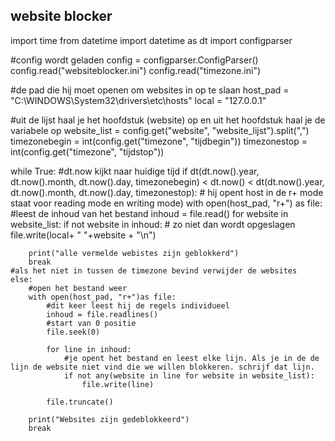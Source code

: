 ## website blocker

import time
from datetime import datetime as dt 
import configparser

#config wordt geladen 
config = configparser.ConfigParser()
config.read("websiteblocker.ini")
config.read("timezone.ini")

#de pad die hij moet openen om websites in op te slaan
host_pad = "C:\WINDOWS\System32\drivers\etc\hosts"
local = "127.0.0.1"

#uit de lijst haal je het hoofdstuk (website) op en uit het hoofdstuk haal je de variabele op
website_list = config.get("website", "website_lijst").split(",")
timezonebegin = int(config.get("timezone", "tijdbegin"))
timezonestop = int(config.get("timezone", "tijdstop"))

while True:
#dt.now kijkt naar huidige tijd
    if dt(dt.now().year, dt.now().month, dt.now().day, timezonebegin) < dt.now() < dt(dt.now().year, dt.now().month, dt.now().day, timezonestop):
        # hij opent host in de r+ mode  staat voor reading mode en writing mode)
        with open(host_pad, "r+") as file:
            #leest de inhoud van het bestand 
            inhoud = file.read() 
            for website in website_list:
                if not website in inhoud:
                    # zo niet dan wordt opgeslagen 
                    file.write(local+ " "+website + "\n")

        print("alle vermelde webistes zijn geblokkerd")
        break
    #als het niet in tussen de timezone bevind verwijder de websites
    else:
        #open het bestand weer
        with open(host_pad, "r+")as file:
            #dit keer leest hij de regels individueel
            inhoud = file.readlines()
            #start van 0 positie
            file.seek(0)

            for line in inhoud:
                #je opent het bestand en leest elke lijn. Als je in de de lijn de website niet vind die we willen blokkeren. schrijf dat lijn.
                if not any(website in line for website in website_list):
                    file.write(line)

            file.truncate()

        print("Websites zijn gedeblokkeerd")
        break
